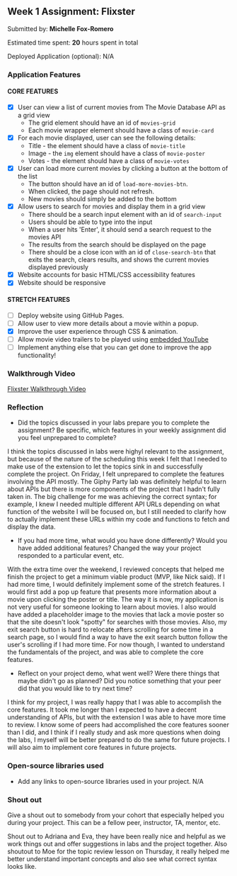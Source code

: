 ## Week 1 Assignment: Flixster

Submitted by: **Michelle Fox-Romero**

Estimated time spent: **20** hours spent in total

Deployed Application (optional): N/A

### Application Features

#### CORE FEATURES

- [X] User can view a list of current movies from The Movie Database API as a grid view
  - The grid element should have an id of `movies-grid`
  - Each movie wrapper element should have a class of `movie-card`
- [X] For each movie displayed, user can see the following details:
  - Title - the element should have a class of `movie-title`
  - Image - the `img` element should have a class of `movie-poster`
  - Votes - the element should have a class of `movie-votes`
- [X] User can load more current movies by clicking a button at the bottom of the list
  - The button should have an id of `load-more-movies-btn`.
  - When clicked, the page should not refresh.
  - New movies should simply be added to the bottom
- [X] Allow users to search for movies and display them in a grid view
  - There should be a search input element with an id of `search-input`
  - Users should be able to type into the input
  - When a user hits 'Enter', it should send a search request to the movies API
  - The results from the search should be displayed on the page
  - There should be a close icon with an id of `close-search-btn` that exits the search, clears results, and shows the current movies displayed previously
- [x] Website accounts for basic HTML/CSS accessibility features
- [X] Website should be responsive

#### STRETCH FEATURES

- [ ] Deploy website using GitHub Pages. 
- [ ] Allow user to view more details about a movie within a popup.
- [X] Improve the user experience through CSS & animation.
- [ ] Allow movie video trailers to be played using [embedded YouTube](https://support.google.com/youtube/answer/171780?hl=en)
- [ ] Implement anything else that you can get done to improve the app functionality!

### Walkthrough Video

[Flixster Walkthrough Video](https://www.loom.com/share/c2bfe80edd5646c380393604905bd32c)

### Reflection

* Did the topics discussed in your labs prepare you to complete the assignment? Be specific, which features in your weekly assignment did you feel unprepared to complete?

I think the topics discussed in labs were highyl relevant to the assignment, but because of the nature of the scheduling this week I felt that I needed to make use of the extension to let the topics sink in and successfully complete the project. On Friday, I felt unprepared to complete the features involving the API mostly. The Giphy Party lab was definitely helpful to learn about APIs but there is more components of the project that I hadn't fully taken in. The big challenge for me was achieving the correct syntax; for example, I knew I needed multiple different API URLs depending on what function of the website I will be focused on, but I still needed to clarify how to actually implement these URLs within my code and functions to fetch and display the data.

* If you had more time, what would you have done differently? Would you have added additional features? Changed the way your project responded to a particular event, etc.

With the extra time over the weekend, I reviewed concepts that helped me finish the project to get a minimum viable product (MVP, like Nick said). If I had more time, I would definitely implement some of the stretch features. I would first add a pop up feature that presents more information about a movie upon clicking the poster or title. The way it is now, my application is not very useful for someone looking to learn about movies. I also would have added a placeholder image to the movies that lack a movie poster so that the site doesn't look "spotty" for searches with those movies. Also, my exit search button is hard to relocate afters scrolling for some time in a search page, so I would find a way to have the exit search button follow the user's scrolling if I had more time. For now though, I wanted to understand the fundamentals of the project, and was able to complete the core features.

* Reflect on your project demo, what went well? Were there things that maybe didn't go as planned? Did you notice something that your peer did that you would like to try next time?

I think for my project, I was really happy that I was able to accomplish the core features. It took me longer than I expected to have a decent understanding of APIs, but with the extension I was able to have more time to review. I know some of peers had accomplished the core features sooner than I did, and I think if I really study and ask more questions when doing the labs, I myself will be better prepared to do the same for future projects. I will also aim to implement core features in future projects. 

### Open-source libraries used

- Add any links to open-source libraries used in your project.
N/A

### Shout out

Give a shout out to somebody from your cohort that especially helped you during your project. This can be a fellow peer, instructor, TA, mentor, etc.

Shout out to Adriana and Eva, they have been really nice and helpful as we work things out and offer suggestions in labs and the project together. Also shoutout to Moe for the topic review lesson on Thursday, it really helped me better understand important concepts and also see what correct syntax looks like.
